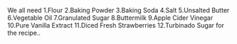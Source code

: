 We all need 
    1.Flour
    2.Baking Powder
    3.Baking Soda
    4.Salt
    5.Unsalted Butter 
    6.Vegetable Oil 
    7.Granulated Sugar
    8.Buttermilk
    9.Apple Cider Vinegar
    10.Pure Vanilla Extract
    11.Diced Fresh Strawberries
    12.Turbinado Sugar 
    for the recipe..